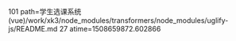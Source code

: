 101 path=学生选课系统(vue)/work/xk3/node_modules/transformers/node_modules/uglify-js/README.md
27 atime=1508659872.602866
